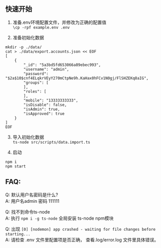 ## 快速开始  

1. 准备.env环境配置文件，并修改为正确的配置值  
`
\cp -rpf example.env .env
`

2. 准备初始化数据  

```
mkdir -p ./data/
cat > ./data/export.accounts.json << EOF
[
    {
        "_id": "5a3bd5fd653066a89ebec993",
        "username": "admin",
        "password": "$2a$10$cnf4ELqkrVEyY270mCtpNe9h.KaHax0hFCv1N0gj/FlSHZEKq8aIG",
        "groups": [
        ],
        "roles": [  
        ],
        "mobile": "13333333333",
        "isDisable": false,
        "isAdmin": true,
        "isApproved": true
    } 
]
EOF
```

3. 导入初始化数据   
`
ts-node src/scripts/data.import.ts
`

4. 启动  
```
npm i
npm start
```

## FAQ:  

Q: 默认用户名密码是什么?   
A: 用户名admin 密码 111111  

Q: 找不到命令ts-node  
A: 执行 `npm i -g ts-node` 全局安装 ts-node npm模块  

Q: 出现 `[0] [nodemon] app crashed - waiting for file changes before starting... `   
A: 请检查 .env 文件里配置项是否正确， 查看.log/error.log 文件里具体错误。  



